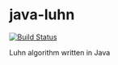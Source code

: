 # java-luhn
[![Build Status](https://travis-ci.org/T-PWK/java-luhn.svg?branch=master)](https://travis-ci.org/T-PWK/java-luhn)

Luhn algorithm written in Java

